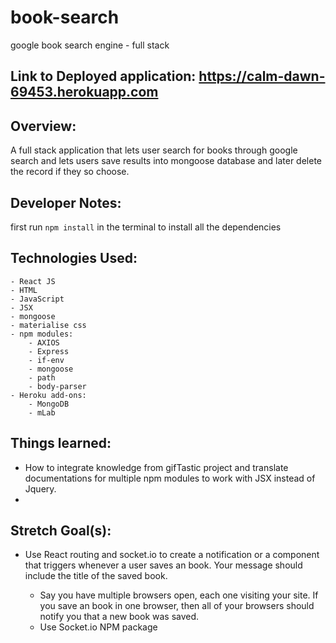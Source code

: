 # book-search
google book search engine - full stack
## Link to Deployed application: https://calm-dawn-69453.herokuapp.com
## Overview:
A full stack application that lets user search for books through google search and lets users save results into mongoose database and later delete the record if they so choose.
## Developer Notes:
first run `npm install` in the terminal to install all the dependencies
## Technologies Used:
    - React JS
    - HTML
    - JavaScript
    - JSX
    - mongoose
    - materialise css
    - npm modules:
        - AXIOS
        - Express
        - if-env
        - mongoose
        - path
        - body-parser
    - Heroku add-ons:
        - MongoDB
        - mLab
    
        
## Things learned:
- How to integrate knowledge from gifTastic project and translate documentations for multiple npm modules to work with JSX instead of Jquery.
- 

## Stretch Goal(s):
- Use React routing and socket.io to create a notification or a component that triggers whenever a user saves an book. Your message should include the title of the saved book.


    - Say you have multiple browsers open, each one visiting your site. If you save an book in one browser, then all of your browsers should notify you that a new book was saved.
    - Use Socket.io NPM package
